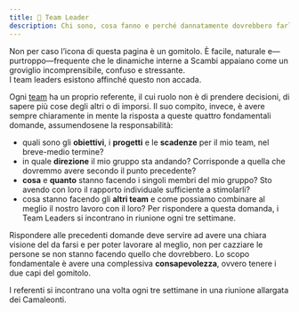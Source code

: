 ```yaml
---
title: 🧶 Team Leader
description: Chi sono, cosa fanno e perché dannatamente dovrebbero farlo
---
```

Non per caso l’icona di questa pagina è un gomitolo. È facile, naturale e—purtroppo—frequente che le dinamiche interne a Scambi appaiano come un groviglio incomprensibile, confuso e stressante.  
I team leaders esistono affinché questo non accada.

Ogni [team](../teams/) ha un proprio referente, il cui ruolo non è di prendere decisioni, di sapere più cose degli altri o di imporsi. Il suo compito, invece, è avere sempre chiaramente in mente la risposta a queste quattro fondamentali domande, assumendosene la responsabilità:

* quali sono gli **obiettivi**, i **progetti** e le **scadenze** per il mio team, nel breve-medio termine?
* in quale **direzione** il mio gruppo sta andando? Corrisponde a quella che dovremmo avere secondo il punto precedente?
* **cosa** e **quanto** stanno facendo i singoli membri del mio gruppo? Sto avendo con loro il rapporto individuale sufficiente a stimolarli?
* cosa stanno facendo gli **altri team** e come possiamo combinare al meglio il nostro lavoro con il loro? Per rispondere a questa domanda, i Team Leaders si incontrano in riunione ogni tre settimane.

Rispondere alle precedenti domande deve servire ad avere una chiara visione del da farsi e per poter lavorare al meglio, non per cazziare le persone se non stanno facendo quello che dovrebbero. Lo scopo fondamentale è avere una complessiva **consapevolezza**, ovvero tenere i due capi del gomitolo.

I referenti si incontrano una volta ogni tre settimane in una riunione allargata dei Camaleonti.
